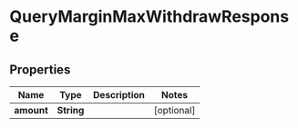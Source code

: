 

# QueryMarginMaxWithdrawResponse


## Properties

| Name | Type | Description | Notes |
|------------ | ------------- | ------------- | -------------|
|**amount** | **String** |  |  [optional] |



